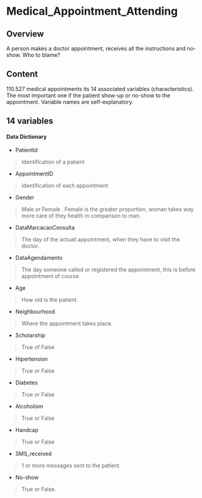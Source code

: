 # Medical_Appointment_Attending

## Overview
A person makes a doctor appointment, receives all the instructions and no-show. Who to blame?

## Content
110.527 medical appointments its 14 associated variables (characteristics). The most important one if the patient show-up or no-show to the appointment. Variable names are self-explanatory.

## 14 variables

#### Data Dictionary
- PatientId
> Identification of a patient

- AppointmentID
> Identification of each appointment

- Gender
> Male or Female . Female is the greater proportion, woman takes way more care of they health in comparison to man.

- DataMarcacaoConsulta
> The day of the actuall appointment, when they have to visit the doctor.

- DataAgendamento
> The day someone called or registered the appointment, this is before appointment of course.

- Age
> How old is the patient.

- Neighbourhood
> Where the appointment takes place.

- Scholarship
> True of False

- Hipertension
> True or False

- Diabetes
> True or False

- Alcoholism
> True or False

- Handcap
> True or False

- SMS_received
> 1 or more messages sent to the patient.

- No-show
> True or False.

